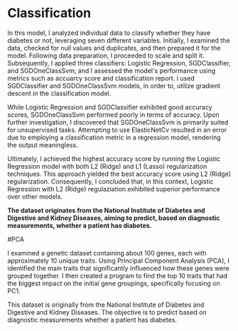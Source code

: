 # Classification

In this model, I analyzed individual data to classify whether they have diabetes or not, leveraging seven different variables. Initially, I examined the data, checked for null values and duplicates, and then prepared it for the model. Following data preparation, I proceeded to scale and split it. Subsequently, I applied three classifiers: Logistic Regression, SGDClassifier, and SGDOneClassSvm; and  I assessed the model's performance using metrics such as accuarcy score and classification report. I used SGDClassifier and SGDOneClassSvm models, in order to, utilize gradient descent in the classification model.

While Logistic Regression and SGDClassifier exhibited good accuracy scores, SGDOneClassSvm performed poorly in terms of accuracy. Upon further investigation, I discovered that SGDOneClassSvm is primarily suited for unsupervised tasks. Attempting to use ElasticNetCv resulted in an error due to employing a classification metric in a regression model, rendering the output meaningless.

Ultimately, I achieved the highest accuracy score by running the Logistic Regression model with both L2 (Ridge) and L1 (Lasso) regularization techniques. This approach yielded the best accuracy score using L2 (Ridge) regularization. Consequently, I concluded that, in this context, Logistic Regression with L2 (Ridge) regulaziation exhibited superior performance over other models.

**The dataset originates from the National Institute of Diabetes and Digestive and Kidney Diseases, aiming to predict, based on diagnostic measurements, whether a patient has diabetes.**


#PCA

I examined a genetic dataset containing about 100 genes, each with approximately 10 unique traits. Using Principal Component Analysis (PCA), I identified the main traits that significantly influenced how these genes were grouped together. I then created a program to find the top 10 traits that had the biggest impact on the initial gene groupings, specifically focusing on PC1.








This dataset is originally from the National Institute of Diabetes and Digestive and Kidney Diseases. The objective is to predict based on diagnostic measurements whether a patient has diabetes.
